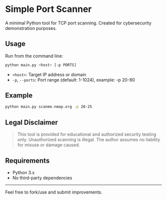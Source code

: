 # Simple Port Scanner

A minimal Python tool for TCP port scanning. Created for cybersecurity demonstration purposes.

## Usage

Run from the command line:

```sh
python main.py <host> [-p PORTS]
```

- `<host>`: Target IP address or domain
- `-p`, `--ports`: Port range (default: 1-1024), example: -p 20-80

## Example

```sh
python main.py scanme.nmap.org -p 20-25
```

## Legal Disclaimer

> This tool is provided for educational and authorized security testing only. Unauthorized scanning is illegal. The author assumes no liability for misuse or damage caused.

## Requirements
- Python 3.x
- No third-party dependencies

---

Feel free to fork/use and submit improvements.
